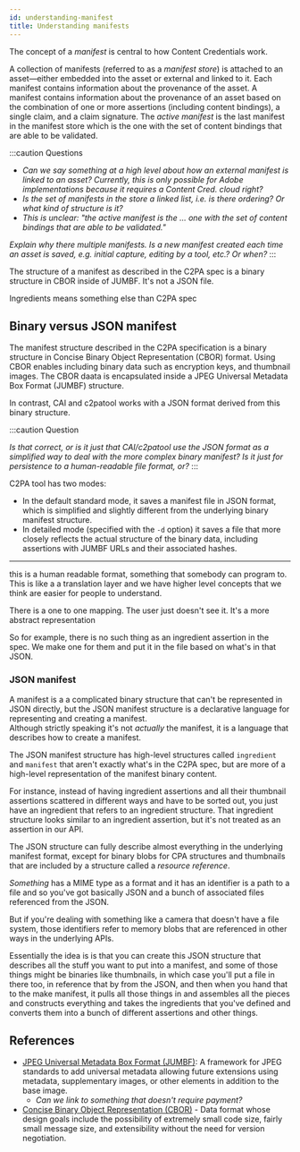 ```yaml
---
id: understanding-manifest
title: Understanding manifests
---
```


The concept of a _manifest_ is central to how Content Credentials work.

A collection of manifests (referred to as a _manifest store_) is attached to an asset&mdash;either embedded into the asset or external and linked to it. Each manifest contains information about the provenance of the asset. A manifest contains information about the provenance of an asset based on the combination of one or more assertions (including content bindings), a single claim, and a claim signature. The _active manifest_ is the last manifest in the manifest store which is the one with the set of content bindings that are able to be validated.

:::caution Questions

- _Can we say something at a high level about how an external manifest is linked to an asset? Currently, this is only possible for Adobe implementations because it requires a Content Cred. cloud right?_
- _Is the set of manifests in the store a linked list, i.e. is there ordering? Or what kind of structure is it?_
- _This is unclear: "the active manifest is the ... one with the set of content bindings that are able to be validated."_

_Explain why there multiple manifests. Is a new manifest created each time an asset is saved, e.g. initial capture, editing by a tool, etc.? Or when?_
:::

The structure of a manifest as described in the C2PA spec is a binary structure in CBOR inside of JUMBF.
It's not a JSON file.

Ingredients means something else than C2PA spec

## Binary versus JSON manifest

The manifest structure described in the C2PA specification is a binary structure in Concise Binary Object Representation (CBOR) format. Using CBOR enables including binary data such as encryption keys, and thumbnail images. The CBOR daata is encapsulated inside a JPEG Universal Metadata Box Format (JUMBF) structure.

In contrast, CAI and c2patool works with a JSON format derived from this binary structure.

:::caution Question

_Is that correct, or is it just that CAI/c2patool use the JSON format as a simplified way to deal with the more complex binary manifest? Is it just for persistence to a human-readable file format, or?_
:::

C2PA tool has two modes:

- In the default standard mode, it saves a manifest file in JSON format, which is simplified and slightly different from the underlying binary manifest structure.
- In detailed mode (specified with the `-d` option) it saves a file that more closely reflects the actual structure of the binary data, including assertions with JUMBF URLs and their associated hashes.

---

this is a human readable format, something that somebody can program to.
This is like a a translation layer and we have higher level concepts that we think are easier for people to understand.

There is a one to one mapping. The user just doesn't see it. It's a more abstract representation

So for example, there is no such thing as an ingredient assertion in the spec.
We make one for them and put it in the file based on what's in that JSON.

### JSON manifest

A manifest is a a complicated binary structure that can't be represented in JSON directly, but the JSON manifest structure is a declarative language for representing and creating a manifest.  
Although strictly speaking it's not _actually_ the manifest, it is a language that describes how to create a manifest.

The JSON manifest structure has high-level structures called `ingredient` and `manifest` that aren't exactly what's in the C2PA spec, but are more of a high-level representation of the manifest binary content.

For instance, instead of having ingredient assertions and all their thumbnail assertions scattered in different ways and have to be sorted out, you just have an ingredient that refers to an ingredient structure. That ingredient structure looks similar to an ingredient assertion, but it's not treated as an assertion in our API.

The JSON structure can fully describe almost everything in the underlying manifest format, except for binary blobs for CPA structures and thumbnails that are included by a structure called a _resource reference_.

_Something_ has a MIME type as a format and it has an identifier is a path to a file and so you've got basically JSON and a bunch of associated files referenced from the JSON.

But if you're dealing with something like a camera that doesn't have a file system, those identifiers refer to memory blobs that are referenced in other ways in the underlying APIs.

Essentially the idea is is that you can create this JSON structure that describes all the stuff you want to put into a manifest, and some of those things might be binaries like thumbnails, in which case you'll put a file in there too, in reference that by from the JSON, and then when you hand that to the make manifest, it pulls all those things in and assembles all the pieces and constructs everything and takes the ingredients that you've defined and converts them into a bunch of different assertions and other things.

## References

- [JPEG Universal Metadata Box Format (JUMBF)](https://www.iso.org/standard/84635.html): A framework for JPEG standards to add universal metadata allowing future extensions using metadata, supplementary images, or other elements in addition to the base image.
  - _Can we link to something that doesn't require payment?_
- [Concise Binary Object Representation (CBOR)](https://cbor.io/) - Data format whose design goals include the possibility of extremely small code size, fairly small message size, and extensibility without the need for version negotiation.
